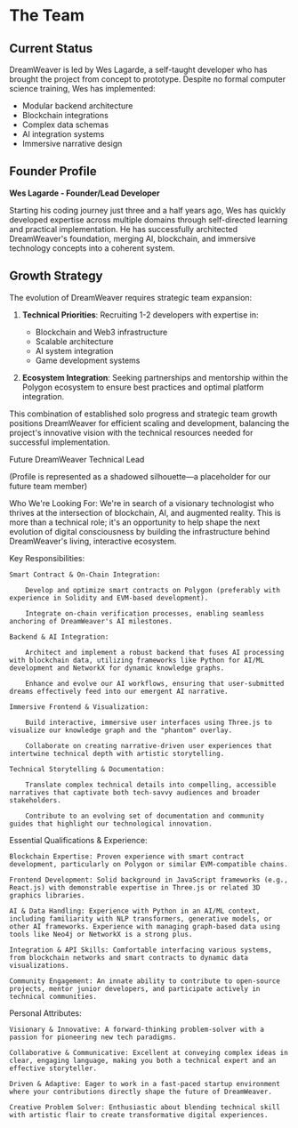 # The Team

## Current Status

DreamWeaver is led by Wes Lagarde, a self-taught developer who has brought the project from concept to prototype. Despite no formal computer science training, Wes has implemented:

- Modular backend architecture
- Blockchain integrations
- Complex data schemas
- AI integration systems
- Immersive narrative design

## Founder Profile

**Wes Lagarde - Founder/Lead Developer**

Starting his coding journey just three and a half years ago, Wes has quickly developed expertise across multiple domains through self-directed learning and practical implementation. He has successfully architected DreamWeaver's foundation, merging AI, blockchain, and immersive technology concepts into a coherent system.

## Growth Strategy

The evolution of DreamWeaver requires strategic team expansion:

1. **Technical Priorities**: Recruiting 1-2 developers with expertise in:
   - Blockchain and Web3 infrastructure
   - Scalable architecture
   - AI system integration
   - Game development systems

2. **Ecosystem Integration**: Seeking partnerships and mentorship within the Polygon ecosystem to ensure best practices and optimal platform integration.

This combination of established solo progress and strategic team growth positions DreamWeaver for efficient scaling and development, balancing the project's innovative vision with the technical resources needed for successful implementation.

Future DreamWeaver Technical Lead

(Profile is represented as a shadowed silhouette—a placeholder for our future team member)

Who We're Looking For:
We're in search of a visionary technologist who thrives at the intersection of blockchain, AI, and augmented reality. This is more than a technical role; it's an opportunity to help shape the next evolution of digital consciousness by building the infrastructure behind DreamWeaver's living, interactive ecosystem.

Key Responsibilities:

    Smart Contract & On-Chain Integration:

        Develop and optimize smart contracts on Polygon (preferably with experience in Solidity and EVM-based development).

        Integrate on-chain verification processes, enabling seamless anchoring of DreamWeaver's AI milestones.

    Backend & AI Integration:

        Architect and implement a robust backend that fuses AI processing with blockchain data, utilizing frameworks like Python for AI/ML development and NetworkX for dynamic knowledge graphs.

        Enhance and evolve our AI workflows, ensuring that user-submitted dreams effectively feed into our emergent AI narrative.

    Immersive Frontend & Visualization:

        Build interactive, immersive user interfaces using Three.js to visualize our knowledge graph and the "phantom" overlay.

        Collaborate on creating narrative-driven user experiences that intertwine technical depth with artistic storytelling.

    Technical Storytelling & Documentation:

        Translate complex technical details into compelling, accessible narratives that captivate both tech-savvy audiences and broader stakeholders.

        Contribute to an evolving set of documentation and community guides that highlight our technological innovation.

Essential Qualifications & Experience:

    Blockchain Expertise: Proven experience with smart contract development, particularly on Polygon or similar EVM-compatible chains.

    Frontend Development: Solid background in JavaScript frameworks (e.g., React.js) with demonstrable expertise in Three.js or related 3D graphics libraries.

    AI & Data Handling: Experience with Python in an AI/ML context, including familiarity with NLP transformers, generative models, or other AI frameworks. Experience with managing graph-based data using tools like Neo4j or NetworkX is a strong plus.

    Integration & API Skills: Comfortable interfacing various systems, from blockchain networks and smart contracts to dynamic data visualizations.

    Community Engagement: An innate ability to contribute to open-source projects, mentor junior developers, and participate actively in technical communities.

Personal Attributes:

    Visionary & Innovative: A forward-thinking problem-solver with a passion for pioneering new tech paradigms.

    Collaborative & Communicative: Excellent at conveying complex ideas in clear, engaging language, making you both a technical expert and an effective storyteller.

    Driven & Adaptive: Eager to work in a fast-paced startup environment where your contributions directly shape the future of DreamWeaver.

    Creative Problem Solver: Enthusiastic about blending technical skill with artistic flair to create transformative digital experiences.